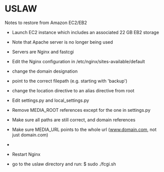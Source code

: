 USLAW
=====

Notes to restore from Amazon EC2/EB2

* Launch EC2 instance which includes an associated 22 GB EB2 storage
* Note that Apache server is no longer being used
* Servers are Nginx and fastcgi
* Edit the Nginx configuration in /etc/nginx/sites-available/default
*   change the domain designation
*   point to the correct filepath (e.g. starting with 'backup')
*   change the location directive to an alias directive from root

* Edit settings.py and local_settings.py
* Remove MEDIA_ROOT references except for the one in settings.py
* Make sure all paths are still correct, and domain references
* Make sure MEDIA_URL points to the whole url (www.domain.com, not just domain.com)
* 
* Restart Nginx
* go to the uslaw directory and run: $ sudo ./fcgi.sh
